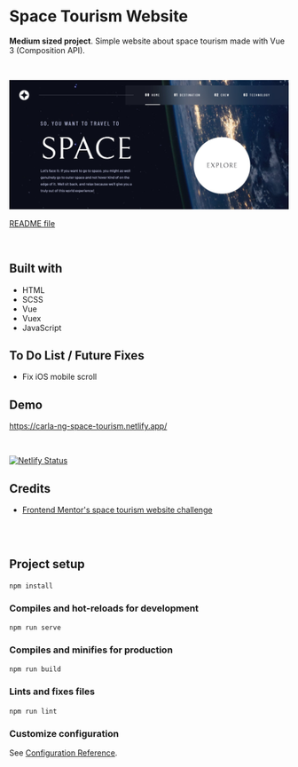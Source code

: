 # Space Tourism Website
**Medium sized project**. Simple website about space tourism made with Vue 3 (Composition API).

<br>

<p align="center">
  <img src="https://github.com/carla-ng/web-development-practice/blob/main/space-tourism-website/src/assets/readme_image_1.jpg?raw=true" alt="Space Tourism Website">
</p>

[README file](https://github.com/carla-ng/web-development-practice/blob/main/space-tourism-website/README.md)

<br>

## Built with
* HTML
* SCSS
* Vue
* Vuex
* JavaScript

## To Do List / Future Fixes
* Fix iOS mobile scroll

## Demo
https://carla-ng-space-tourism.netlify.app/

<br>

[![Netlify Status](https://api.netlify.com/api/v1/badges/1b860ab6-9c9d-4d35-9d82-34969204dab5/deploy-status)](https://app.netlify.com/sites/carla-ng-space-tourism/deploys)

## Credits
* [Frontend Mentor's space tourism website challenge](https://www.frontendmentor.io/challenges/space-tourism-multipage-website-gRWj1URZ3)


<br><br>


## Project setup
```
npm install
```

### Compiles and hot-reloads for development
```
npm run serve
```

### Compiles and minifies for production
```
npm run build
```

### Lints and fixes files
```
npm run lint
```

### Customize configuration
See [Configuration Reference](https://cli.vuejs.org/config/).
